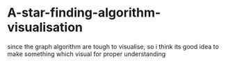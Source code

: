 # A-star-finding-algorithm-visualisation
since the graph algorithm are tough to visualise, so i think its good idea to make something which visual for proper understanding
